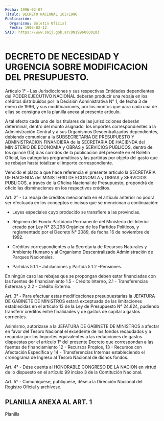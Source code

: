 ```yaml
---
Fecha: 1996-02-07
Título: DECRETO NACIONAL 103/1996
Publicación:
  Organismo: Boletín Oficial
  Fecha: 1996-02-12
SAIJ: https://www.saij.gob.ar/DN19960000103
---
```

# DECRETO DE NECESIDAD Y URGENCIA SOBRE MODIFICACION DEL PRESUPUESTO.

<a id="1"></a>
Artículo 1° - Las Jurisdicciones y sus respectivas Entidades dependientes del PODER EJECUTIVO NACIONAL deberán producir una rebaja en los créditos distribuidos por la Decisión Administrativa N° 1, de fecha 3 de enero de 1996, y sus modificaciones, por los montos que para cada una de ellas se consigna en la planilla anexa al presente artículo.

A tal efecto cada uno de los titulares de las jurisdicciones deberán determinar, dentro del monto asignado, los importes correspondientes a la Administración Central y a sus Organismos Descentralizados dependientes, debiendo comunicar a la SUBSECRETARIA DE PRESUPUESTO Y ADMINISTRACION FINANCIERA de la SECRETARIA DE HACIENDA del MINISTERIO DE ECONOMIA y OBRAS y SERVICIOS PUBLICOS, dentro de los quince (15) días corridos de la publicación del presente en el Boletín Oficial, las categorías programáticas y las partidas por objeto del gasto que se rebajan hasta totalizar el importe correspondiente.

Vencido el plazo a que hace referencia el presente artículo la SECRETARIA DE HACIENDA del MINISTERIO DE ECONOMLA y OBRAS y SERVICIOS PUBLICOS, a través de la Oficina Nacional de Presupuesto, propondrá de oficio las disminuciones en los respectivos créditos.

<a id="2"></a>
Art. 2° - La rebaja de créditos mencionada en el articulo anterior no podrá ser efectuada en los conceptos e incisos que se mencionan a continuación:

- Leyes especiales cuyo producido se transfiere a las provincias.

- Régimen del Fondo Partidario Permanente del Ministerio del Interior creado por Ley N° 23.298 Orgánica de los Partidos Políticos, y reglamentado por el Decreto N° 2089, de fecha 16 de noviembre de 1992.

- Créditos correspondientes a la Secretaría de Recursos Naturales y Ambiente Humano y al Organismo Descentralizado Administración de Parques Nacionales.

- Partidas 5.1.1 - Jubilaciones y Partida 5.1.2 -Pensiones.

En ningún caso las rebajas que se propongan deben estar financiadas con las fuentes de financiamiento 1.5 - Crédito Interno, 2.1 - Transferencias Externas y 2.2 - Crédito Externo.

<a id="3"></a>
Art. 3° - Para efectuar estas modificaciones presupuestarias la JEFATURA DE GABINETE DE MINISTROS estará exceptuada de las limitaciones establecidas en el artículo 13 de la Ley de Presupuesto N° 24.624, pudiendo transferir créditos entre finalidades y de gastos de capital a gastos corrientes.

Asimismo, autorizase a la JEFATURA DE GABINETE DE MINISTROS a afectar en favor del Tesoro Nacional el excedente de los fondos recaudados y a recaudar por los Importes equivalentes a las reducciones de gastos dispuestas por el artículo 1° del presente Decreto que correspondan a las fuentes de financiamiento 12 - Recursos Propios, 13 - Recursos con Afectación Específica y 14 - Transferencias Internas estableciendo el cronograma de Ingreso al Tesoro Nacional de dichos fondos.

<a id="4"></a>
Art. 4° - Dése cuenta al HONORABLE CONGRESO DE LA NACION en virtud de lo dispuesto en el artículo 99 inciso 3 de la Contitución Nacional.

<a id="5"></a>
Art. 5° - Comuníquese, publiquese, dése a la Dirección Nacional del Registro Oficial y archívese.

## PLANILLA ANEXA AL ART. 1

Planilla